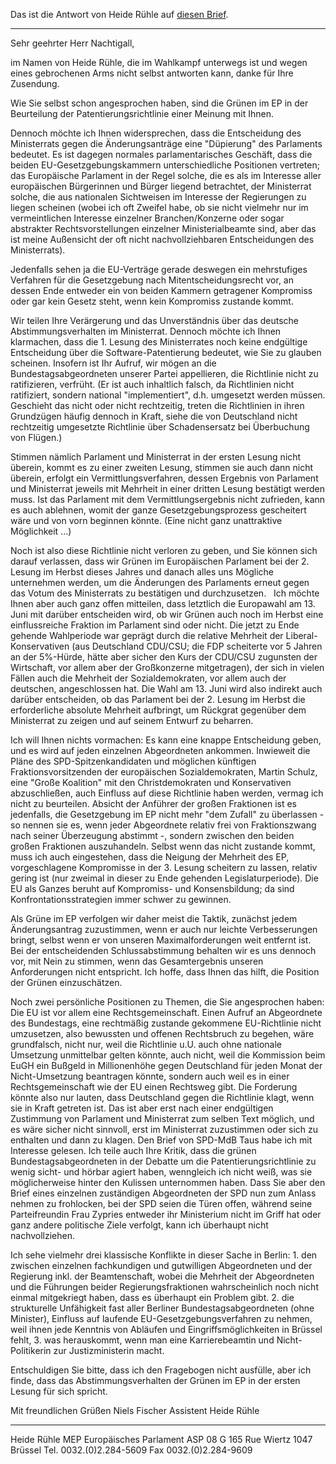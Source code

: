 Das ist die Antwort von Heide Rühle auf [ diesen
Brief](LtrNachtigallGruene0406De "wikilink").

------------------------------------------------------------------------

Sehr geehrter Herr Nachtigall,

im Namen von Heide Rühle, die im Wahlkampf unterwegs ist und wegen eines
gebrochenen Arms nicht selbst antworten kann, danke für Ihre Zusendung.

Wie Sie selbst schon angesprochen haben, sind die Grünen im EP in der
Beurteilung der Patentierungsrichtlinie einer Meinung mit Ihnen.

Dennoch möchte ich Ihnen widersprechen, dass die Entscheidung des
Ministerrats gegen die Änderungsanträge eine \"Düpierung\" des
Parlaments bedeutet. Es ist dagegen normales parlamentarisches Geschäft,
dass die beiden EU-Gesetzgebungskammern unterschiedliche Positionen
vertreten; das Europäische Parlament in der Regel solche, die es als im
Interesse aller europäischen Bürgerinnen und Bürger liegend betrachtet,
der Ministerrat solche, die aus nationalen Sichtweisen im Interesse der
Regierungen zu liegen scheinen (wobei ich oft Zweifel habe, ob sie nicht
vielmehr nur im vermeintlichen Interesse einzelner Branchen/Konzerne
oder sogar abstrakter Rechtsvorstellungen einzelner Ministerialbeamte
sind, aber das ist meine Außensicht der oft nicht nachvollziehbaren
Entscheidungen des Ministerrats).

Jedenfalls sehen ja die EU-Verträge gerade deswegen ein mehrstufiges
Verfahren für die Gesetzgebung nach Mitentscheidungsrecht vor, an dessen
Ende entweder ein von beiden Kammern getragener Kompromiss oder gar kein
Gesetz steht, wenn kein Kompromiss zustande kommt.

Wir teilen Ihre Verärgerung und das Unverständnis über das deutsche
Abstimmungsverhalten im Ministerrat. Dennoch möchte ich Ihnen
klarmachen, dass die 1. Lesung des Ministerrates noch keine endgültige
Entscheidung über die Software-Patentierung bedeutet, wie Sie zu glauben
scheinen. Insofern ist Ihr Aufruf, wir mögen an die
Bundestagsabgeordneten unserer Partei appellieren, die Richtlinie nicht
zu ratifizieren, verfrüht. (Er ist auch inhaltlich falsch, da
Richtlinien nicht ratifiziert, sondern national \"implementiert\", d.h.
umgesetzt werden müssen. Geschieht das nicht oder nicht rechtzeitig,
treten die Richtlinien in ihren Grundzügen häufig dennoch in Kraft,
siehe die von Deutschland nicht rechtzeitig umgesetzte Richtlinie über
Schadensersatz bei Überbuchung von Flügen.)

Stimmen nämlich Parlament und Ministerrat in der ersten Lesung nicht
überein, kommt es zu einer zweiten Lesung, stimmen sie auch dann nicht
überein, erfolgt ein Vermittlungsverfahren, dessen Ergebnis von
Parlament und Ministerrat jeweils mit Mehrheit in einer dritten Lesung
bestätigt werden muss. Ist das Parlament mit dem Vermittlungsergebnis
nicht zufrieden, kann es auch ablehnen, womit der ganze
Gesetzgebungsprozess gescheitert wäre und von vorn beginnen könnte.
(Eine nicht ganz unattraktive Möglichkeit \...)

Noch ist also diese Richtlinie nicht verloren zu geben, und Sie können
sich darauf verlassen, dass wir Grünen im Europäischen Parlament bei der
2. Lesung im Herbst dieses Jahres und danach alles uns Mögliche
unternehmen werden, um die Änderungen des Parlaments erneut gegen das
Votum des Ministerrats zu bestätigen und durchzusetzen.   Ich möchte
Ihnen aber auch ganz offen mitteilen, dass letztlich die Europawahl am
13. Juni mit darüber entscheiden wird, ob wir Grünen auch noch im Herbst
eine einflussreiche Fraktion im Parlament sind oder nicht. Die jetzt zu
Ende gehende Wahlperiode war geprägt durch die relative Mehrheit der
Liberal-Konservativen (aus Deutschland CDU/CSU; die FDP scheiterte vor 5
Jahren an der 5%-Hürde, hätte aber sicher den Kurs der CDU/CSU zugunsten
der Wirtschaft, vor allem aber der Großkonzerne mitgetragen), der sich
in vielen Fällen auch die Mehrheit der Sozialdemokraten, vor allem auch
der deutschen, angeschlossen hat. Die Wahl am 13. Juni wird also
indirekt auch darüber entscheiden, ob das Parlament bei der 2. Lesung im
Herbst die erforderliche absolute Mehrheit aufbringt, um Rückgrat
gegenüber dem Ministerrat zu zeigen und auf seinem Entwurf zu beharren.

Ich will Ihnen nichts vormachen: Es kann eine knappe Entscheidung geben,
und es wird auf jeden einzelnen Abgeordneten ankommen. Inwieweit die
Pläne des SPD-Spitzenkandidaten und möglichen künftigen
Fraktionsvorsitzenden der europäischen Sozialdemokraten, Martin Schulz,
eine \"Große Koalition\" mit den Christdemokraten und Konservativen
abzuschließen, auch Einfluss auf diese Richtlinie haben werden, vermag
ich nicht zu beurteilen. Absicht der Anführer der großen Fraktionen ist
es jedenfalls, die Gesetzgebung im EP nicht mehr \"dem Zufall\" zu
überlassen - so nennen sie es, wenn jeder Abgeordnete relativ frei von
Fraktionszwang nach seiner Überzeugung abstimmt -, sondern zwischen den
beiden großen Fraktionen auszuhandeln. Selbst wenn das nicht zustande
kommt, muss ich auch eingestehen, dass die Neigung der Mehrheit des EP,
vorgeschlagene Kompromisse in der 3. Lesung scheitern zu lassen, relativ
gering ist (nur zweimal in dieser zu Ende gehenden Legislaturperiode).
Die EU als Ganzes beruht auf Kompromiss- und Konsensbildung; da sind
Konfrontationsstrategien immer schwer zu gewinnen.

Als Grüne im EP verfolgen wir daher meist die Taktik, zunächst jedem
Änderungsantrag zuzustimmen, wenn er auch nur leichte Verbesserungen
bringt, selbst wenn er von unseren Maximalforderungen weit entfernt ist.
Bei der entscheidenden Schlussabstimmung behalten wir es uns dennoch
vor, mit Nein zu stimmen, wenn das Gesamtergebnis unseren Anforderungen
nicht entspricht. Ich hoffe, dass Ihnen das hilft, die Position der
Grünen einzuschätzen.

Noch zwei persönliche Positionen zu Themen, die Sie angesprochen haben:
Die EU ist vor allem eine Rechtsgemeinschaft. Einen Aufruf an
Abgeordnete des Bundestags, eine rechtmäßig zustande gekommene
EU-Richtlinie nicht umzusetzen, also bewussten und offenen Rechtsbruch
zu begehen, wäre grundfalsch, nicht nur, weil die Richtlinie u.U. auch
ohne nationale Umsetzung unmittelbar gelten könnte, auch nicht, weil die
Kommission beim EuGH ein Bußgeld in Millionenhöhe gegen Deutschland für
jeden Monat der Nicht-Umsetzung beantragen könnte, sondern auch weil es
in einer Rechtsgemeinschaft wie der EU einen Rechtsweg gibt. Die
Forderung könnte also nur lauten, dass Deutschland gegen die Richtlinie
klagt, wenn sie in Kraft getreten ist. Das ist aber erst nach einer
endgültigen Zustimmung von Parlament und Ministerrat zum selben Text
möglich, und es wäre sicher nicht sinnvoll, erst im Ministerrat
zuzustimmen oder sich zu enthalten und dann zu klagen. Den Brief von
SPD-MdB Taus habe ich mit Interesse gelesen. Ich teile auch Ihre Kritik,
dass die grünen Bundestagsabgeordneten in der Debatte um die
Patentierungsrichtlinie zu wenig sicht- und hörbar agiert haben,
wenngleich ich nicht weiß, was sie möglicherweise hinter den Kulissen
unternommen haben. Dass Sie aber den Brief eines einzelnen zuständigen
Abgeordneten der SPD nun zum Anlass nehmen zu frohlocken, bei der SPD
seien die Türen offen, während seine Parteifreundin Frau Zypries
entweder ihr Ministerium nicht im Griff hat oder ganz andere politische
Ziele verfolgt, kann ich überhaupt nicht nachvollziehen.

Ich sehe vielmehr drei klassische Konflikte in dieser Sache in
Berlin: 1. den zwischen einzelnen fachkundigen und gutwilligen
Abgeordneten und der Regierung inkl. der Beamtenschaft, wobei die
Mehrheit der Abgeordneten und die Führungen beider Regierungsfraktionen
wahrscheinlich noch nicht einmal mitgekriegt haben, dass es überhaupt
ein Problem gibt. 2. die strukturelle Unfähigkeit fast aller Berliner
Bundestagsabgeordneten (ohne Minister), Einfluss auf laufende
EU-Gesetzgebungsverfahren zu nehmen, weil ihnen jede Kenntnis von
Abläufen und Eingriffsmöglichkeiten in Brüssel fehlt, 3. was
herauskommt, wenn man eine Karrierebeamtin und Nicht-Politikerin zur
Justizministerin macht.

Entschuldigen Sie bitte, dass ich den Fragebogen nicht ausfülle, aber
ich finde, dass das Abstimmungsverhalten der Grünen im EP in der ersten
Lesung für sich spricht.

Mit freundlichen Grüßen Niels Fischer Assistent Heide Rühle

------------------------------------------------------------------------

Heide Rühle MEP Europäisches Parlament ASP 08 G 165 Rue Wiertz 1047
Brüssel Tel. 0032.(0)2.284-5609 Fax 0032.(0)2.284-9609
